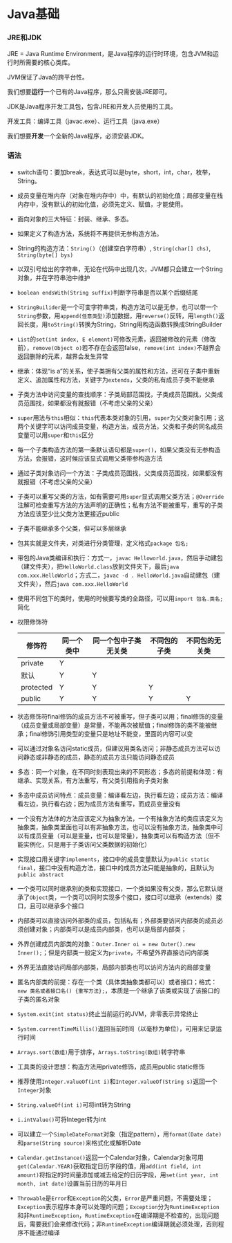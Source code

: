 # Java基础

### JRE和JDK

JRE = Java Runtime Environment，是Java程序的运行时环境，包含JVM和运行时所需要的核心类库。

JVM保证了Java的跨平台性。

我们想要**运行**一个已有的Java程序，那么只需安装JRE即可。

JDK是Java程序开发工具包，包含JRE和开发人员使用的工具。

开发工具：编译工具（javac.exe）、运行工具（java.exe）

我们想要**开发**一个全新的Java程序，必须安装JDK。

### 语法

- switch语句：要加break，表达式可以是byte，short，int，char，枚举，String。

- 成员变量在堆内存（对象在堆内存中）中，有默认的初始化值；局部变量在栈内存中，没有默认的初始化值，必须先定义、赋值，才能使用。

- 面向对象的三大特征：封装、继承、多态。

- 如果定义了构造方法，系统将不再提供无参构造方法。

- String的构造方法：`String()`（创建空白字符串）, `String(char[] chs)`, `String(byte[] bys)`

- 以双引号给出的字符串，无论在代码中出现几次，JVM都只会建立一个String对象，并在字符串池中维护

- `boolean endsWith(String suffix)`判断字符串是否以某个后缀结尾

- `StringBuilider`是一个可变字符串类，构造方法可以是无参，也可以带一个`String`参数，用`append(任意类型)`添加数据，用`reverse()`反转，用`length()`返回长度，用`toString()`转换为String，String用构造函数转换成StringBuilder

- `List`的`set(int index, E element)`可修改元素，返回被修改的元素（修改前），`remove(Object o)`若不存在会返回false，`remove(int index)`不越界会返回删除的元素，越界会发生异常

- 继承：体现“is a”的关系，使子类拥有父类的属性和方法，还可在子类中重新定义、追加属性和方法，关键字为`extends`，父类的私有成员子类不能继承

- 子类方法中访问变量的查找顺序：子类局部范围找，子类成员范围找，父类成员范围找，如果都没有就报错（不考虑父亲的父亲）

- `super`用法与`this`相似：`this`代表本类对象的引用，`super`为父类对象引用；这两个关键字可以访问成员变量，构造方法，成员方法，父类和子类的同名成员变量可以用`super`和`this`区分

- 每一个子类构造方法的第一条默认语句都是`super()`，如果父类没有无参构造方法，会报错，这时候应该显式调用父类带参构造方法

- 通过子类对象访问一个方法：子类成员范围找，父类成员范围找，如果都没有就报错（不考虑父亲的父亲）

- 子类可以重写父类的方法，如有需要可用`super`显式调用父类方法；`@Override`注解可检查重写方法的方法声明的正确性；私有方法不能被重写，重写的子类方法应该至少比父类方法更接近public

- 子类不能继承多个父类，但可以多层继承

- 包其实就是文件夹，对类进行分类管理，定义格式`package 包名;`

- 带包的Java类编译和执行：方式一，`javac Helloworld.java`，然后手动建包（建文件夹），把`HelloWorld.class`放到文件夹下，最后`java com.xxx.HelloWorld`；方式二，`javac -d . HelloWorld.java`自动建包（建文件夹），然后`java com.xxx.HelloWorld`

- 使用不同包下的类时，使用的时候要写类的全路径，可以用`import 包名.类名;`简化

- 权限修饰符

  | 修饰符    | 同一个类中 | 同一个包中子类无关类 | 不同包的子类 | 不同包的无关类 |
  | --------- | ---------- | -------------------- | ------------ | -------------- |
  | private   | Y          |                      |              |                |
  | 默认      | Y          | Y                    |              |                |
  | protected | Y          | Y                    | Y            |                |
  | public    | Y          | Y                    | Y            | Y              |

- 状态修饰符final修饰的成员方法不可被重写，但子类可以用；final修饰的变量（成员变量或局部变量）是常量，不能再次被赋值；final修饰的类不能被继承；final修饰引用类型的变量只是地址不能变，里面的内容可以变

- 可以通过对象名访问static成员，但建议用类名访问；非静态成员方法可以访问静态或非静态的成员，静态的成员方法只能访问静态成员

- 多态：同一个对象，在不同时刻表现出来的不同形态；多态的前提和体现：有继承、实现关系，有方法重写，有父类引用指向子类对象

- 多态中成员访问特点：成员变量：编译看左边，执行看左边；成员方法：编译看左边，执行看右边；因为成员方法有重写，而成员变量没有

- 一个没有方法体的方法应该定义为抽象方法，一个有抽象方法的类应该定义为抽象类，抽象类里面也可以有非抽象方法，也可以没有抽象方法，抽象类中可以有成员变量（可以是变量，也可以是常量），抽象类可以有构造方法（但不能实例化，只是用于子类访问父类数据的初始化）

- 实现接口用关键字`implements`，接口中的成员变量默认为`public static final`，接口中没有构造方法，接口中的成员方法只能是抽象的，且默认为`public abstract`

- 一个类可以同时继承别的类和实现接口，一个类如果没有父类，那么它默认继承了`Object`类，一个类可以同时实现多个接口，接口可以继承（extends）接口，且可以继承多个接口

- 内部类可以直接访问外部类的成员，包括私有；外部类要访问内部类的成员必须创建对象；内部类可以是成员内部类，也可以是局部内部类；

- 外界创建成员内部类的对象：`Outer.Inner oi = new Outer().new Inner();`；但是内部类一般定义为`private`，不希望外界直接访问内部类

- 外界无法直接访问局部内部类，局部内部类也可以访问方法内的局部变量

- 匿名内部类的前提：存在一个类（具体类抽象类都可以）或者接口；格式：`new 类名或者接口名() {重写方法};`，本质是一个继承了该类或实现了该接口的子类的匿名对象

- `System.exit(int status)`终止当前运行的JVM，非零表示异常终止

- `System.currentTimeMillis()`返回当前时间（以毫秒为单位），可用来记录运行时间

- `Arrays.sort(数组)`用于排序，`Arrays.toString(数组)`转字符串

- 工具类的设计思想：构造方法用private修饰，成员用public static修饰

- 推荐使用`Integer.valueOf(int i)`和`Integer.valueOf(String s)`返回一个`Integer`对象

- `String.valueOf(int i)`可将int转为String

- `i.intValue()`可将Integer转为int

- 可以建立一个`SimpleDateFormat`对象（指定pattern），用`format(Date date)`和`parse(String source)`来格式化或解析Date

- `Calendar.getInstance()`返回一个Calendar对象，Calendar对象可用`get(Calendar.YEAR)`获取指定日历字段的值，用`add(int field, int amount)`将指定的时间量添加或减去给定的日历字段，用`set(int year, int month, int date)`设置当前日历的年月日

- `Throwable`是`Error`和`Exception`的父类，`Error`是严重问题，不需要处理；`Exception`表示程序本身可以处理的问题；`Exception`分为`RuntimeException`和非`RuntimeException`，`RuntimeException`在编译期是不检查的，出现问题后，需要我们会来修改代码；非`RuntimeException`编译期就必须处理，否则程序不能通过编译